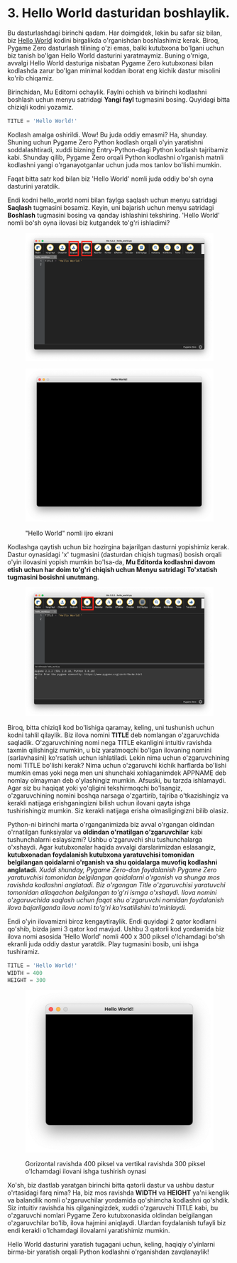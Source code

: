 # 3. Hello World dasturidan boshlaylik.

Bu dasturlashdagi birinchi qadam. Har doimgidek, lekin bu safar siz bilan, biz [Hello World](https://uz.wikipedia.org/wiki/Hello,\_World!) kodini birgalikda o'rganishdan boshlashimiz kerak. Biroq, Pygame Zero dasturlash tilining o'zi emas, balki kutubxona bo'lgani uchun biz tanish bo'lgan Hello World dasturini yaratmaymiz. Buning o'rniga, avvalgi Hello World dasturiga nisbatan Pygame Zero kutubxonasi bilan kodlashda zarur bo'lgan minimal koddan iborat eng kichik dastur misolini ko'rib chiqamiz.

Birinchidan, Mu Editorni ochaylik. Faylni ochish va birinchi kodlashni boshlash uchun menyu satridagi **Yangi fayl** tugmasini bosing. Quyidagi bitta chiziqli kodni yozamiz.

```python
TITLE = 'Hello World!' 
```

Kodlash amalga oshirildi. Wow! Bu juda oddiy emasmi? Ha, shunday. Shuning uchun Pygame Zero Python kodlash orqali o'yin yaratishni soddalashtiradi, xuddi bizning Entry-Python-dagi Python kodlash tajribamiz kabi. Shunday qilib, Pygame Zero orqali Python kodlashni o'rganish matnli kodlashni yangi o'rganayotganlar uchun juda mos tanlov bo'lishi mumkin.

Faqat bitta satr kod bilan biz 'Hello World' nomli juda oddiy bo'sh oyna dasturini yaratdik.

Endi kodni hello\_world nomi bilan faylga saqlash uchun menyu satridagi **Saqlash** tugmasini bosamiz. Keyin, uni bajarish uchun menyu satridagi **Boshlash** tugmasini bosing va qanday ishlashini tekshiring. 'Hello World' nomli bo'sh oyna ilovasi biz kutgandek to'g'ri ishladimi?

<figure><img src=".gitbook/assets/Screenshot 2024-03-11 at 11.51.32.png" alt=""><figcaption></figcaption></figure>

<figure><img src=".gitbook/assets/image (8).png" alt=""><figcaption><p>"Hello World" nomli ijro ekrani</p></figcaption></figure>

Kodlashga qaytish uchun biz hozirgina bajarilgan dasturni yopishimiz kerak. Dastur oynasidagi 'x' tugmasini (dasturdan chiqish tugmasi) bosish orqali o'yin ilovasini yopish mumkin bo'lsa-da, **Mu Editorda kodlashni davom etish uchun har doim to'g'ri chiqish uchun Menyu satridagi To'xtatish tugmasini bosishni unutmang**.

<figure><img src=".gitbook/assets/Screenshot 2024-03-11 at 12.06.22.png" alt=""><figcaption></figcaption></figure>

Biroq, bitta chiziqli kod bo'lishiga qaramay, keling, uni tushunish uchun kodni tahlil qilaylik. Biz ilova nomini **TITLE** deb nomlangan o'zgaruvchida saqladik. O'zgaruvchining nomi nega TITLE ekanligini intuitiv ravishda taxmin qilishingiz mumkin, u biz yaratmoqchi bo'lgan ilovaning nomini (sarlavhasini) ko'rsatish uchun ishlatiladi. Lekin nima uchun o'zgaruvchining nomi TITLE bo'lishi kerak? Nima uchun o'zgaruvchi kichik harflarda bo'lishi mumkin emas yoki nega men uni shunchaki xohlaganimdek APPNAME deb nomlay olmayman deb o'ylashingiz mumkin. Afsuski, bu tarzda ishlamaydi. Agar siz bu haqiqat yoki yo'qligini tekshirmoqchi bo'lsangiz, o'zgaruvchining nomini boshqa narsaga o'zgartirib, tajriba o'tkazishingiz va kerakli natijaga erishganingizni bilish uchun ilovani qayta ishga tushirishingiz mumkin. Siz kerakli natijaga erisha olmasligingizni bilib olasiz.

Python-ni birinchi marta o'rganganimizda biz avval o'rgangan oldindan o'rnatilgan funksiyalar va **oldindan o'rnatilgan o'zgaruvchilar** kabi tushunchalarni eslaysizmi? Ushbu o'zgaruvchi shu tushunchalarga o'xshaydi. Agar kutubxonalar haqida avvalgi darslarimizdan eslasangiz, **kutubxonadan foydalanish kutubxona yaratuvchisi tomonidan belgilangan qoidalarni o'rganish va shu qoidalarga muvofiq kodlashni anglatadi**. _Xuddi shunday, Pygame Zero-dan foydalanish Pygame Zero yaratuvchisi tomonidan belgilangan qoidalarni o'rganish va shunga mos ravishda kodlashni anglatadi. Biz o'rgangan Title o'zgaruvchisi yaratuvchi tomonidan allaqachon belgilangan to'g'ri ismga o'xshaydi. Ilova nomini o'zgaruvchida saqlash uchun faqat shu o'zgaruvchi nomidan foydalanish ilova bajarilganda ilova nomi to'g'ri ko'rsatilishini ta'minlaydi._

Endi o'yin ilovamizni biroz kengaytiraylik. Endi quyidagi 2 qator kodlarni qo'shib, bizda jami 3 qator kod mavjud. Ushbu 3 qatorli kod yordamida biz ilova nomi asosida 'Hello World' nomli 400 x 300 piksel o'lchamdagi bo'sh ekranli juda oddiy dastur yaratdik. Play tugmasini bosib, uni ishga tushiramiz.

```python
TITLE = 'Hello World!' 
WIDTH = 400 
HEIGHT = 300
```

<figure><img src=".gitbook/assets/image (43).png" alt=""><figcaption><p>Gorizontal ravishda 400 piksel va vertikal ravishda 300 piksel o'lchamdagi ilovani ishga tushirish oynasi</p></figcaption></figure>

Xo'sh, biz dastlab yaratgan birinchi bitta qatorli dastur va ushbu dastur o'rtasidagi farq nima? Ha, biz mos ravishda **WIDTH** va **HEIGHT** ya'ni kenglik va balandlik nomli o'zgaruvchilar yordamida qo'shimcha kodlashni qo'shdik. Siz intuitiv ravishda his qilganingizdek, xuddi o'zgaruvchi TITLE kabi, bu o'zgaruvchi nomlari Pygame Zero kutubxonasida oldindan belgilangan o'zgaruvchilar bo'lib, ilova hajmini aniqlaydi. Ulardan foydalanish tufayli biz endi kerakli o'lchamdagi ilovalarni yaratishimiz mumkin.

Hello World dasturini yaratish tugagani uchun, keling, haqiqiy o'yinlarni birma-bir yaratish orqali Python kodlashni o'rganishdan zavqlanaylik!
